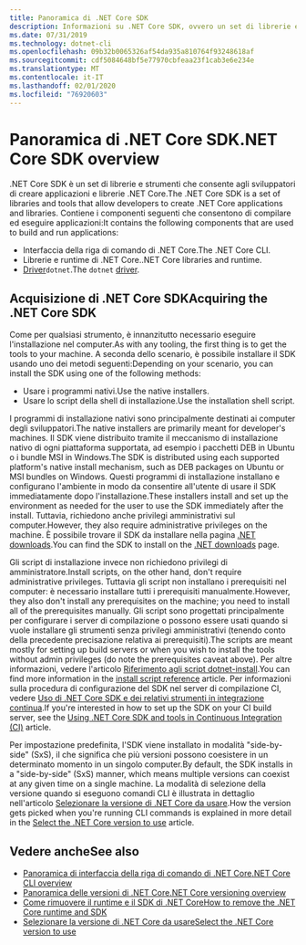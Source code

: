 ```yaml
---
title: Panoramica di .NET Core SDK
description: Informazioni su .NET Core SDK, ovvero un set di librerie e strumenti usati per creare progetti .NET Core.
ms.date: 07/31/2019
ms.technology: dotnet-cli
ms.openlocfilehash: 09b32b0065326af54da935a810764f93248618af
ms.sourcegitcommit: cdf5084648bf5e77970cbfeaa23f1cab3e6e234e
ms.translationtype: MT
ms.contentlocale: it-IT
ms.lasthandoff: 02/01/2020
ms.locfileid: "76920603"
---
```

# <a name="net-core-sdk-overview"></a><span data-ttu-id="dc6b4-103">Panoramica di .NET Core SDK</span><span class="sxs-lookup"><span data-stu-id="dc6b4-103">.NET Core SDK overview</span></span>

<span data-ttu-id="dc6b4-104">.NET Core SDK è un set di librerie e strumenti che consente agli sviluppatori di creare applicazioni e librerie .NET Core.</span><span class="sxs-lookup"><span data-stu-id="dc6b4-104">The .NET Core SDK is a set of libraries and tools that allow developers to create .NET Core applications and libraries.</span></span> <span data-ttu-id="dc6b4-105">Contiene i componenti seguenti che consentono di compilare ed eseguire applicazioni:</span><span class="sxs-lookup"><span data-stu-id="dc6b4-105">It contains the following components that are used to build and run applications:</span></span>

- <span data-ttu-id="dc6b4-106">Interfaccia della riga di comando di .NET Core.</span><span class="sxs-lookup"><span data-stu-id="dc6b4-106">The .NET Core CLI.</span></span>
- <span data-ttu-id="dc6b4-107">Librerie e runtime di .NET Core.</span><span class="sxs-lookup"><span data-stu-id="dc6b4-107">.NET Core libraries and runtime.</span></span>
- <span data-ttu-id="dc6b4-108">[Driver](tools/index.md#driver)`dotnet`.</span><span class="sxs-lookup"><span data-stu-id="dc6b4-108">The `dotnet` [driver](tools/index.md#driver).</span></span>

## <a name="acquiring-the-net-core-sdk"></a><span data-ttu-id="dc6b4-109">Acquisizione di .NET Core SDK</span><span class="sxs-lookup"><span data-stu-id="dc6b4-109">Acquiring the .NET Core SDK</span></span>

<span data-ttu-id="dc6b4-110">Come per qualsiasi strumento, è innanzitutto necessario eseguire l'installazione nel computer.</span><span class="sxs-lookup"><span data-stu-id="dc6b4-110">As with any tooling, the first thing is to get the tools to your machine.</span></span> <span data-ttu-id="dc6b4-111">A seconda dello scenario, è possibile installare il SDK usando uno dei metodi seguenti:</span><span class="sxs-lookup"><span data-stu-id="dc6b4-111">Depending on your scenario, you can install the SDK using one of the following methods:</span></span>

- <span data-ttu-id="dc6b4-112">Usare i programmi nativi.</span><span class="sxs-lookup"><span data-stu-id="dc6b4-112">Use the native installers.</span></span>
- <span data-ttu-id="dc6b4-113">Usare lo script della shell di installazione.</span><span class="sxs-lookup"><span data-stu-id="dc6b4-113">Use the installation shell script.</span></span>

<span data-ttu-id="dc6b4-114">I programmi di installazione nativi sono principalmente destinati ai computer degli sviluppatori.</span><span class="sxs-lookup"><span data-stu-id="dc6b4-114">The native installers are primarily meant for developer's machines.</span></span> <span data-ttu-id="dc6b4-115">Il SDK viene distribuito tramite il meccanismo di installazione nativo di ogni piattaforma supportata, ad esempio i pacchetti DEB in Ubuntu o i bundle MSI in Windows.</span><span class="sxs-lookup"><span data-stu-id="dc6b4-115">The SDK is distributed using each supported platform's native install mechanism, such as DEB packages on Ubuntu or MSI bundles on Windows.</span></span> <span data-ttu-id="dc6b4-116">Questi programmi di installazione installano e configurano l'ambiente in modo da consentire all'utente di usare il SDK immediatamente dopo l'installazione.</span><span class="sxs-lookup"><span data-stu-id="dc6b4-116">These installers install and set up the environment as needed for the user to use the SDK immediately after the install.</span></span> <span data-ttu-id="dc6b4-117">Tuttavia, richiedono anche privilegi amministrativi sul computer.</span><span class="sxs-lookup"><span data-stu-id="dc6b4-117">However, they also require administrative privileges on the machine.</span></span> <span data-ttu-id="dc6b4-118">È possibile trovare il SDK da installare nella pagina [.NET downloads](https://dotnet.microsoft.com/download).</span><span class="sxs-lookup"><span data-stu-id="dc6b4-118">You can find the SDK to install on the [.NET downloads](https://dotnet.microsoft.com/download) page.</span></span>

<span data-ttu-id="dc6b4-119">Gli script di installazione invece non richiedono privilegi di amministratore.</span><span class="sxs-lookup"><span data-stu-id="dc6b4-119">Install scripts, on the other hand, don't require administrative privileges.</span></span> <span data-ttu-id="dc6b4-120">Tuttavia gli script non installano i prerequisiti nel computer: è necessario installare tutti i prerequisiti manualmente.</span><span class="sxs-lookup"><span data-stu-id="dc6b4-120">However, they also don't install any prerequisites on the machine; you need to install all of the prerequisites manually.</span></span> <span data-ttu-id="dc6b4-121">Gli script sono progettati principalmente per configurare i server di compilazione o possono essere usati quando si vuole installare gli strumenti senza privilegi amministrativi (tenendo conto della precedente precisazione relativa ai prerequisiti).</span><span class="sxs-lookup"><span data-stu-id="dc6b4-121">The scripts are meant mostly for setting up build servers or when you wish to install the tools without admin privileges (do note the prerequisites caveat above).</span></span> <span data-ttu-id="dc6b4-122">Per altre informazioni, vedere l'articolo [Riferimento agli script dotnet-install](tools/dotnet-install-script.md).</span><span class="sxs-lookup"><span data-stu-id="dc6b4-122">You can find more information in the [install script reference](tools/dotnet-install-script.md) article.</span></span> <span data-ttu-id="dc6b4-123">Per informazioni sulla procedura di configurazione del SDK nel server di compilazione CI, vedere [Uso di .NET Core SDK e dei relativi strumenti in integrazione continua](tools/using-ci-with-cli.md).</span><span class="sxs-lookup"><span data-stu-id="dc6b4-123">If you're interested in how to set up the SDK on your CI build server, see the [Using .NET Core SDK and tools in Continuous Integration (CI)](tools/using-ci-with-cli.md) article.</span></span>

<span data-ttu-id="dc6b4-124">Per impostazione predefinita, l'SDK viene installato in modalità "side-by-side" (SxS), il che significa che più versioni possono coesistere in un determinato momento in un singolo computer.</span><span class="sxs-lookup"><span data-stu-id="dc6b4-124">By default, the SDK installs in a "side-by-side" (SxS) manner, which means multiple versions can coexist at any given time on a single machine.</span></span> <span data-ttu-id="dc6b4-125">La modalità di selezione della versione quando si eseguono comandi CLI è illustrata in dettaglio nell'articolo [Selezionare la versione di .NET Core da usare](versions/selection.md).</span><span class="sxs-lookup"><span data-stu-id="dc6b4-125">How the version gets picked when you're running CLI commands is explained in more detail in the [Select the .NET Core version to use](versions/selection.md) article.</span></span>

## <a name="see-also"></a><span data-ttu-id="dc6b4-126">Vedere anche</span><span class="sxs-lookup"><span data-stu-id="dc6b4-126">See also</span></span>

- [<span data-ttu-id="dc6b4-127">Panoramica di interfaccia della riga di comando di .NET Core</span><span class="sxs-lookup"><span data-stu-id="dc6b4-127">.NET Core CLI overview</span></span>](tools/index.md)
- [<span data-ttu-id="dc6b4-128">Panoramica delle versioni di .NET Core</span><span class="sxs-lookup"><span data-stu-id="dc6b4-128">.NET Core versioning overview</span></span>](versions/index.md)
- [<span data-ttu-id="dc6b4-129">Come rimuovere il runtime e il SDK di .NET Core</span><span class="sxs-lookup"><span data-stu-id="dc6b4-129">How to remove the .NET Core runtime and SDK</span></span>](versions/remove-runtime-sdk-versions.md)
- [<span data-ttu-id="dc6b4-130">Selezionare la versione di .NET Core da usare</span><span class="sxs-lookup"><span data-stu-id="dc6b4-130">Select the .NET Core version to use</span></span>](versions/selection.md)
